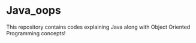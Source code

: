 # Java_oops
This repository contains codes explaining Java along with Object Oriented Programming concepts!
